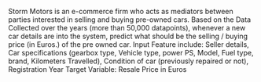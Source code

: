 Storm Motors is an e-commerce firm who acts as mediators between parties interested in selling and buying pre-owned cars. Based on the Data Collected over the years (more than 50,000 datapoints), whenever a new car details are into the system, predict what should be the selling / buying price (in Euros.) of the pre owned car.
Input Feature include: Seller details, Car specifications (gearbox type, Vehicle type, power PS, Model, Fuel type, brand, Kilometers Travelled), Condition of car (previously repaired or not), Registration Year 
Target Variable: Resale Price in Euros
